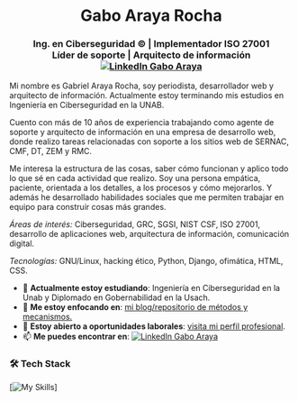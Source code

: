 <h1 align="center">Gabo Araya Rocha</h1>
<h3 align="center">Ing. en Ciberseguridad © | Implementador ISO 27001 <br /> Líder de soporte | Arquitecto de información 
<br /><a href="https://www.linkedin.com/in/gaboaraya/"><img src="https://img.shields.io/badge/Linkedin-0077b5?style=flat&logo=linkedin" alt="LinkedIn Gabo Araya" /></a>
</h3>

Mi nombre es Gabriel Araya Rocha, soy periodista, desarrollador web y arquitecto de información. Actualmente estoy terminando mis estudios en Ingeniería en Ciberseguridad en la UNAB. 

Cuento con más de 10 años de experiencia trabajando como agente de soporte y arquitecto de información en una empresa de desarrollo web, donde realizo tareas relacionadas con soporte a los sitios web de SERNAC, CMF, DT, ZEM y RMC. 

Me interesa la estructura de las cosas, saber cómo funcionan y aplico todo lo que sé en cada actividad que realizo. Soy una persona empática, paciente, orientada a los detalles, a los procesos y cómo mejorarlos. Y además he desarrollado habilidades sociales que me permiten trabajar en equipo para construir cosas más grandes. 

*Áreas de interés:* Ciberseguridad, GRC, SGSI, NIST CSF, ISO 27001, desarrollo de aplicaciones web, arquitectura de información, comunicación digital. 

*Tecnologías:* GNU/Linux, hacking ético, Python, Django, ofimática, HTML, CSS.

<div align="left">
        <ul>
            <li>🌱 <strong>Actualmente estoy estudiando</strong>: Ingeniería en Ciberseguridad en la Unab y Diplomado en Gobernabilidad en la Usach.</li>
            <li>🎯 <strong>Me estoy enfocando en</strong>: <a href="https://gaboaraya.pythonanywhere.com/">mi blog/repositorio de métodos y mecanismos.</a></li>
            <li>🤔 <b>Estoy abierto a oportunidades laborales</b>: <a href="https://gaboaraya.pythonanywhere.com/contacto/">visita mi perfil profesional</a>.</li>
            <li>📫 <strong>Me puedes encontrar en</strong>: <a href="https://www.linkedin.com/in/gaboaraya/"><img src="https://img.shields.io/badge/Linkedin-0077b5?style=flat&logo=linkedin" alt="LinkedIn Gabo Araya" /></a></li>
        </ul>
</div>

### 🛠 Tech Stack

[![My Skills](https://skillicons.dev/icons?i=python,django,css,bootstrap,html,js,php,mysql,sqlite,postgres,git,github,docker,vscode,bash,linux,kali,windows,markdown&perline=12)]

